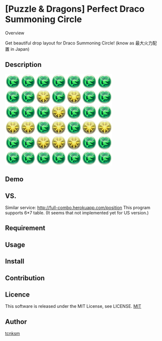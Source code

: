 [Puzzle & Dragons] Perfect Draco Summoning Circle
====

Overview

Get beautiful drop layout for Draco Summoning Circle! (know as 最大火力配置 in Japan)

## Description

![4390305789439C6L3W0](https://github.com/gumboshi/pzdr_saidai/blob/master/file/4390305789439C6L3W0.png)

## Demo

## VS. 
Similar service: http://full-combo.herokuapp.com/position
This program supports 6*7 table. (It seems that not implemented yet for US version.)


## Requirement

## Usage

## Install

## Contribution

## Licence

This software is released under the MIT License, see LICENSE.
[MIT](https://github.com/gumboshi/pzdr_saidai/blob/master/LICENCE)

## Author

[tcnksm](https://github.com/tcnksm)